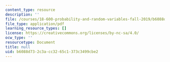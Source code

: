 ```yaml
---
content_type: resource
description: ''
file: /courses/18-600-probability-and-random-variables-fall-2019/b6088d732c3acc3265c1373c3499cbe2_MIT18_600F19_lec32.pdf
file_type: application/pdf
learning_resource_types: []
license: https://creativecommons.org/licenses/by-nc-sa/4.0/
ocw_type: ''
resourcetype: Document
title: null
uid: b6088d73-2c3a-cc32-65c1-373c3499cbe2
---
```

